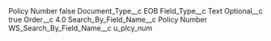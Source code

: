 <?xml version="1.0" encoding="UTF-8"?>
<CustomMetadata xmlns="http://soap.sforce.com/2006/04/metadata" xmlns:xsi="http://www.w3.org/2001/XMLSchema-instance" xmlns:xsd="http://www.w3.org/2001/XMLSchema">
    <label>Policy Number</label>
    <protected>false</protected>
    <values>
        <field>Document_Type__c</field>
        <value xsi:type="xsd:string">EOB</value>
    </values>
    <values>
        <field>Field_Type__c</field>
        <value xsi:type="xsd:string">Text</value>
    </values>
    <values>
        <field>Optional__c</field>
        <value xsi:type="xsd:boolean">true</value>
    </values>
    <values>
        <field>Order__c</field>
        <value xsi:type="xsd:double">4.0</value>
    </values>
    <values>
        <field>Search_By_Field_Name__c</field>
        <value xsi:type="xsd:string">Policy Number</value>
    </values>
    <values>
        <field>WS_Search_By_Field_Name__c</field>
        <value xsi:type="xsd:string">u_plcy_num</value>
    </values>
</CustomMetadata>
